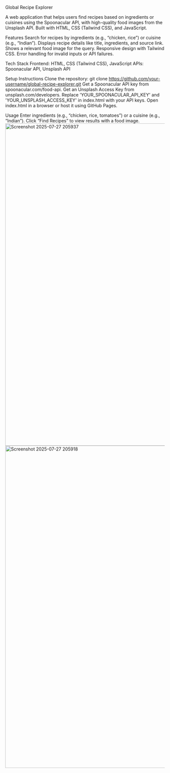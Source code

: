 Global Recipe Explorer

A web application that helps users find recipes based on ingredients or cuisines using the Spoonacular API, with high-quality food images from the Unsplash API. Built with HTML, CSS (Tailwind CSS), and JavaScript.

Features
Search for recipes by ingredients (e.g., “chicken, rice”) or cuisine (e.g., “Indian”).
Displays recipe details like title, ingredients, and source link.
Shows a relevant food image for the query.
Responsive design with Tailwind CSS.
Error handling for invalid inputs or API failures.

Tech Stack
Frontend: HTML, CSS (Tailwind CSS), JavaScript
APIs: Spoonacular API, Unsplash API

Setup Instructions
Clone the repository:
git clone https://github.com/your-username/global-recipe-explorer.git
Get a Spoonacular API key from spoonacular.com/food-api.
Get an Unsplash Access Key from unsplash.com/developers.
Replace 'YOUR_SPOONACULAR_API_KEY' and 'YOUR_UNSPLASH_ACCESS_KEY' in index.html with your API keys.
Open index.html in a browser or host it using GitHub Pages.

Usage
Enter ingredients (e.g., “chicken, rice, tomatoes”) or a cuisine (e.g., “Indian”).
Click “Find Recipes” to view results with a food image.
<img width="1920" height="1020" alt="Screenshot 2025-07-27 205937" src="https://github.com/user-attachments/assets/edaef30b-00c2-4ccc-a8b1-e99b9051b9aa" />
<img width="1920" height="1020" alt="Screenshot 2025-07-27 205918" src="https://github.com/user-attachments/assets/a56e749b-f3ac-4b77-925e-f2f190a6a13a" />
